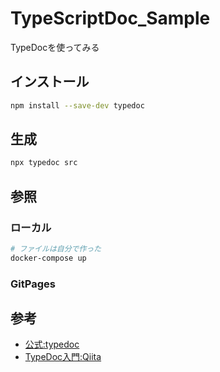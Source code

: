 # TypeScriptDoc_Sample
TypeDocを使ってみる

## インストール

```sh
npm install --save-dev typedoc
```

## 生成

``` sh
npx typedoc src
```

## 参照

### ローカル

``` sh
# ファイルは自分で作った
docker-compose up
```

### GitPages



## 参考

- [公式:typedoc](https://typedoc.org/)
- [TypeDoc入門:Qiita](https://qiita.com/ConquestArrow/items/eb4a0dfb13497be4d6a3)